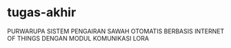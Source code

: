 # tugas-akhir
PURWARUPA SISTEM PENGAIRAN SAWAH OTOMATIS BERBASIS INTERNET OF THINGS DENGAN MODUL KOMUNIKASI LORA
